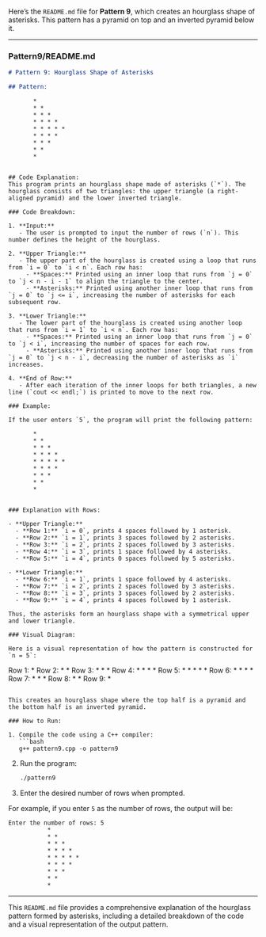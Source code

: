 Here’s the `README.md` file for **Pattern 9**, which creates an hourglass shape of asterisks. This pattern has a pyramid on top and an inverted pyramid below it.

---

### Pattern9/README.md

```md
# Pattern 9: Hourglass Shape of Asterisks

## Pattern:
```
           *
           * *
           * * *
           * * * *
           * * * * *
           * * * *
           * * *
           * *
           *
```

## Code Explanation:
This program prints an hourglass shape made of asterisks (`*`). The hourglass consists of two triangles: the upper triangle (a right-aligned pyramid) and the lower inverted triangle.

### Code Breakdown:

1. **Input:**
   - The user is prompted to input the number of rows (`n`). This number defines the height of the hourglass.

2. **Upper Triangle:**
   - The upper part of the hourglass is created using a loop that runs from `i = 0` to `i < n`. Each row has:
     - **Spaces:** Printed using an inner loop that runs from `j = 0` to `j < n - i - 1` to align the triangle to the center.
     - **Asterisks:** Printed using another inner loop that runs from `j = 0` to `j <= i`, increasing the number of asterisks for each subsequent row.

3. **Lower Triangle:**
   - The lower part of the hourglass is created using another loop that runs from `i = 1` to `i < n`. Each row has:
     - **Spaces:** Printed using an inner loop that runs from `j = 0` to `j < i`, increasing the number of spaces for each row.
     - **Asterisks:** Printed using another inner loop that runs from `j = 0` to `j < n - i`, decreasing the number of asterisks as `i` increases.

4. **End of Row:**
   - After each iteration of the inner loops for both triangles, a new line (`cout << endl;`) is printed to move to the next row.

### Example:

If the user enters `5`, the program will print the following pattern:

```
           *
           * *
           * * *
           * * * *
           * * * * *
           * * * *
           * * *
           * *
           *
```

### Explanation with Rows:

- **Upper Triangle:**
  - **Row 1:** `i = 0`, prints 4 spaces followed by 1 asterisk.
  - **Row 2:** `i = 1`, prints 3 spaces followed by 2 asterisks.
  - **Row 3:** `i = 2`, prints 2 spaces followed by 3 asterisks.
  - **Row 4:** `i = 3`, prints 1 space followed by 4 asterisks.
  - **Row 5:** `i = 4`, prints 0 spaces followed by 5 asterisks.

- **Lower Triangle:**
  - **Row 6:** `i = 1`, prints 1 space followed by 4 asterisks.
  - **Row 7:** `i = 2`, prints 2 spaces followed by 3 asterisks.
  - **Row 8:** `i = 3`, prints 3 spaces followed by 2 asterisks.
  - **Row 9:** `i = 4`, prints 4 spaces followed by 1 asterisk.

Thus, the asterisks form an hourglass shape with a symmetrical upper and lower triangle.

### Visual Diagram:

Here is a visual representation of how the pattern is constructed for `n = 5`:

```
Row 1:          *
Row 2:         * *
Row 3:        * * *
Row 4:       * * * *
Row 5:      * * * * *
Row 6:       * * * *
Row 7:        * * *
Row 8:         * *
Row 9:          *
```

This creates an hourglass shape where the top half is a pyramid and the bottom half is an inverted pyramid.

### How to Run:

1. Compile the code using a C++ compiler:
   ```bash
   g++ pattern9.cpp -o pattern9
   ```

2. Run the program:
   ```bash
   ./pattern9
   ```

3. Enter the desired number of rows when prompted.

For example, if you enter `5` as the number of rows, the output will be:

```
Enter the number of rows: 5
           *
           * *
           * * *
           * * * *
           * * * * *
           * * * *
           * * *
           * *
           *
```

---

This `README.md` file provides a comprehensive explanation of the hourglass pattern formed by asterisks, including a detailed breakdown of the code and a visual representation of the output pattern.